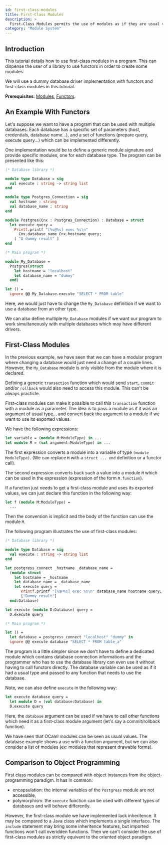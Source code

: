 ```yaml
---
id: first-class-modules
title: First-Class Modules
description: >
  First-Class Modules permits the use of modules as if they are usual values.
category: "Module System"
---
```

## Introduction

This tutorial details how to use first-class modules in a program. This
can dispense the user of a library to use functors in order to create some
modules.

We will use a dummy database driver implementation with functors and first-class modules in this tutorial.

**Prerequisites**: [Modules](/docs/modules), [Functors](/doc/functors).

## An Example With Functors

Let's suppose we want to have a program that can be used with multiple
databases. Each database has a specific set of parameters (host, credentials,
database name...), and a set of functions (prepare query, execute
query...) which can be implemented differently.

One implementation would be to define a generic module signature and
provide specific modules, one for each database type. The program can be
presented like this:

```ocaml
(* Database library *)

module type Database = sig
  val execute : string -> string list
end

module type Postgres_Connection = sig
  val hostname : string
  val database_name : string
end

module Postgres(Cnx : Postgres_Connection) : Database = struct
  let execute query =
    Printf.printf "[%s@%s] exec %s\n"
      Cnx.database_name Cnx.hostname query;
    [ "A dummy result" ]
end

(* Main program *)

module My_Database =
  Postgres(struct
    let hostname = "localhost"
    let database_name = "dummy"
  end)

let () =
  ignore @@ My_Database.execute "SELECT * FROM table"
```

Here, we would just have to change the `My_Database` definition if we want
to use a database from an other type.

We can also define multiple `My_Database` modules if we want our program
to work simultaneously with multiple databases which may have different drivers.

## First-Class Modules

In the previous example, we have seen that we can have a modular program
where changing a database would just need a change of a couple lines. However,
the `My_Database` module is only visible from the module where it is declared.

Defining a generic `transaction` function which would send `start`, `commit`
and/or `rollback` would also need to access this module. This can't be always practicle.

First-class modules can make it possible to call this `transaction` function
with a module as a parameter. The idea is
to pass a module as if it was an argument of usual type... and convert back
the argument to a module if we want to use its exported values.

We have the following expressions:

```ocaml
let variable = (module M:ModuleType) in ...
let module M = (val argument:ModuleType) in ...
```

The first expression converts a module into
a variable of type `(module ModuleType)`. (We can replace `M` with a `struct ... end`
definition or a functor call).

The second expression converts back such a value into a module `M` which
can be used in the expression (expression of the form `M.function`).

If a function just needs to get a first-class module and uses its exported values,
we can just declare this function in the following way:

```ocaml
let f (module M:ModuleType) =
  ...
```

Then the conversion is implicit and the body of the function can use
the module `M`.

The following program illustrates the use of first-class modules:

```ocaml
(* Database library *)

module type Database = sig
  val execute : string -> string list
end

let postgress_connect _hostname _database_name =
  (module struct
    let hostname = _hostname
    let database_name = _database_name
    let execute query =
       Printf.printf "[%s@%s] exec %s\n" database_name hostname query;
       ["Dummy result"]
  end:Database)

let execute (module D:Database) query =
  D.execute query

(* Main program *)

let () =
  let database = postgress_connect "localhost" "dummy" in
  ignore @@ execute database "SELECT * FROM table_a"
```

The program is a little simpler since we don't have to define a dedicated
module which contains database connection informations and the programmer
who has to use the database library can even use it
without having to call functors directly. The database variable can be used
as if it had a usual type and passed to any function that needs to use the database.

Note, we can also define `execute` in the following way:

```ocaml
let execute database query =
  let module D = (val database:Database) in
  D.execute query
```

Here, the `database` argument can be used if we have to call other functions
which need it as a first-class module argument (let's say a commit/rollback
function).

We have seen that OCaml modules can be seen as usual values. The database
example shows a use with a function argument, but we can also consider a list
of modules (ex: modules that represent drawable forms).

## Comparison to Object Programming

First class modules can be compared with object instances from the object-programming
paradigm. It has in common:

- encapsulation: the internal variables of the `Postgress` module are not
  accessible,
- polymorphism: the `execute` function can be used with different types
  of databases and will behave differently.

However, the first-class module we have implemented lack inheritence. It may be
compared to a Java class which implements a single interface. The `include`
statement may bring some inheritence features, but imported functions won't call
overidden functions. Then we can't consider the use of first-class modules as 
strictly equivent to the oriented object paradigm.
